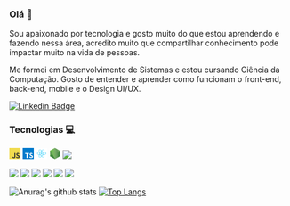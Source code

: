 ### Olá 👋

Sou apaixonado por tecnologia e gosto muito do que estou aprendendo e fazendo nessa área, acredito muito que compartilhar conhecimento pode impactar muito na vida de pessoas.

Me formei em Desenvolvimento de Sistemas e estou cursando Ciência da Computação. Gosto de entender e aprender como funcionam o front-end, back-end, mobile e o Design UI/UX.


[![Linkedin Badge](https://img.shields.io/badge/-LinkedIn-blue?style=flat-square&logo=Linkedin&logoColor=white&link=https://www.linkedin.com/in/harshkumarkhatri/)](https://www.linkedin.com/in/gabrielronny/)

### Tecnologias :computer:
<code><img height="20" src="https://raw.githubusercontent.com/github/explore/80688e429a7d4ef2fca1e82350fe8e3517d3494d/topics/javascript/javascript.png"></code> <code><img height="20" src="https://raw.githubusercontent.com/github/explore/80688e429a7d4ef2fca1e82350fe8e3517d3494d/topics/typescript/typescript.png"></code> <code><img height="20" src="https://raw.githubusercontent.com/github/explore/80688e429a7d4ef2fca1e82350fe8e3517d3494d/topics/react/react.png"></code> <code><img height="20" src="https://raw.githubusercontent.com/github/explore/80688e429a7d4ef2fca1e82350fe8e3517d3494d/topics/nodejs/nodejs.png"></code> <code><img height="20" src="https://cdn.iconscout.com/icon/free/png-256/java-43-569305.png"></code>

<code><img height="20" src="https://cdn.iconscout.com/icon/free/png-256/python-2-226051.png"></code> <code><img height="20" src="https://cdn.iconscout.com/icon/free/png-256/azure-1868965-1583129.png"></code> <code><img height="20" src="https://cdn.iconscout.com/icon/free/png-256/aws-1869025-1583149.png"></code> <code><img height="20" src="https://cdn.iconscout.com/icon/free/png-512/mysql-19-1174939.png"></code> <code><img height="20" src="https://cdn.iconscout.com/icon/free/png-256/git-16-1175195.png"></code> <code><img height="20" src="https://www.flaticon.com/svg/static/icons/svg/25/25231.svg"></code>


![Anurag's github stats](https://github-readme-stats.vercel.app/api?username=gabrielronny&count_private=true)
[![Top Langs](https://github-readme-stats.vercel.app/api/top-langs/?username=gabrielronny)](https://github.com/anuraghazra/github-readme-stats)



